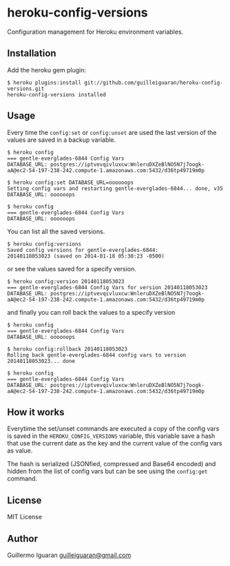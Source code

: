 # heroku-config-versions

Configuration management for Heroku environment variables.


## Installation

Add the heroku gem plugin:

    $ heroku plugins:install git://github.com/guilleiguaran/heroku-config-versions.git
    heroku-config-versions installed

## Usage

Every time the `config:set` or `config:unset` are used the last version
of the values are saved in a backup variable.

    $ heroku config
    === gentle-everglades-6844 Config Vars
    DATABASE_URL: postgres://iptvevqivluxcw:WnleruDXZeBlNO5N7j7oogk-aA@ec2-54-197-238-242.compute-1.amazonaws.com:5432/d36tp49719m0p
    
    $ heroku config:set DATABASE_URL=oooooops
    Setting config vars and restarting gentle-everglades-6844... done, v35
    DATABASE_URL: oooooops
    
    $ heroku config
    === gentle-everglades-6844 Config Vars
    DATABASE_URL: oooooops

You can list all the saved versions.

    $ heroku config:versions
    Saved config versions for gentle-everglades-6844:
    20140118053023 (saved on 2014-01-18 05:30:23 -0500)

or see the values saved for a specify version.

    $ heroku config:version 20140118053023
    === gentle-everglades-6844 Config Vars for version 20140118053023
    DATABASE_URL: postgres://iptvevqivluxcw:WnleruDXZeBlNO5N7j7oogk-aA@ec2-54-197-238-242.compute-1.amazonaws.com:5432/d36tp49719m0p

and finally you can roll back the values to a specify version

    $ heroku config
    === gentle-everglades-6844 Config Vars
    DATABASE_URL: oooooops

    $ heroku config:rollback 20140118053023
    Rolling back gentle-everglades-6844 config vars to version 20140118053023... done
    
    $ heroku config
    === gentle-everglades-6844 Config Vars
    DATABASE_URL: postgres://iptvevqivluxcw:WnleruDXZeBlNO5N7j7oogk-aA@ec2-54-197-238-242.compute-1.amazonaws.com:5432/d36tp49719m0p


## How it works

Everytime the set/unset commands are executed a copy of the config vars is saved in the `HEROKU_CONFIG_VERSIONS` variable,
this variable save a hash that use the current date as the key and the current value of the config vars as value. 

The hash is serialized (JSONfied, compressed and Base64 encoded) and hidden from the list of config vars but can be see using the `config:get` command.

## License

MIT License

## Author

Guillermo Iguaran <guilleiguaran@gmail.com>
